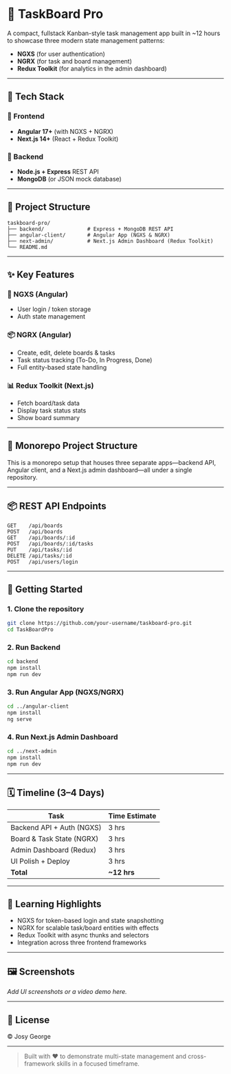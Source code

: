 # 🧠 TaskBoard Pro

A compact, fullstack Kanban-style task management app built in ~12 hours to showcase three modern state management patterns:

- **NGXS** (for user authentication)
- **NGRX** (for task and board management)
- **Redux Toolkit** (for analytics in the admin dashboard)

---

## 🔧 Tech Stack

### 🔹 Frontend

- **Angular 17+** (with NGXS + NGRX)
- **Next.js 14+** (React + Redux Toolkit)

### 🔹 Backend

- **Node.js + Express** REST API
- **MongoDB** (or JSON mock database)

---

## 📁 Project Structure

```
taskboard-pro/
├── backend/              # Express + MongoDB REST API
├── angular-client/       # Angular App (NGXS & NGRX)
├── next-admin/           # Next.js Admin Dashboard (Redux Toolkit)
└── README.md
```

---

## ✨ Key Features

### 🔐 NGXS (Angular)

- User login / token storage
- Auth state management

### 📦 NGRX (Angular)

- Create, edit, delete boards & tasks
- Task status tracking (To-Do, In Progress, Done)
- Full entity-based state handling

### 📊 Redux Toolkit (Next.js)

- Fetch board/task data
- Display task status stats
- Show board summary

---

## 📁 Monorepo Project Structure

This is a monorepo setup that houses three separate apps—backend API, Angular client, and a Next.js admin dashboard—all under a single repository.

---

## 📦 REST API Endpoints

```
GET    /api/boards
POST   /api/boards
GET    /api/boards/:id
POST   /api/boards/:id/tasks
PUT    /api/tasks/:id
DELETE /api/tasks/:id
POST   /api/users/login
```

---

## 🚀 Getting Started

### 1. Clone the repository

```bash
git clone https://github.com/your-username/taskboard-pro.git
cd TaskBoardPro
```

### 2. Run Backend

```bash
cd backend
npm install
npm run dev
```

### 3. Run Angular App (NGXS/NGRX)

```bash
cd ../angular-client
npm install
ng serve
```

### 4. Run Next.js Admin Dashboard

```bash
cd ../next-admin
npm install
npm run dev
```

---

## 🗓️ Timeline (3–4 Days)

| Task                      | Time Estimate |
| ------------------------- | ------------- |
| Backend API + Auth (NGXS) | 3 hrs         |
| Board & Task State (NGRX) | 3 hrs         |
| Admin Dashboard (Redux)   | 3 hrs         |
| UI Polish + Deploy        | 3 hrs         |
| **Total**                 | **~12 hrs**   |

---

## 🧠 Learning Highlights

- NGXS for token-based login and state snapshotting
- NGRX for scalable task/board entities with effects
- Redux Toolkit with async thunks and selectors
- Integration across three frontend frameworks

---

## 🖼️ Screenshots

_Add UI screenshots or a video demo here._

---

## 📜 License

© Josy George

---

> Built with ❤️ to demonstrate multi-state management and cross-framework skills in a focused timeframe.
